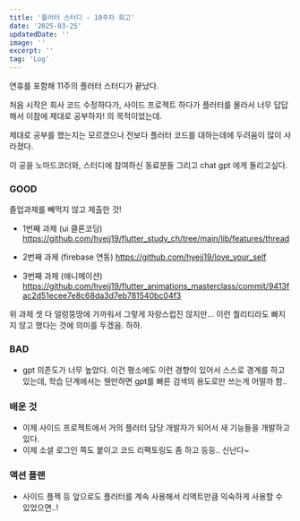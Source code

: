 ```yaml
---
title: '플러터 스터디 - 10주차 회고'
date: '2025-03-25'
updatedDate: ''
image: ''
excerpt: ''
tag: 'Log'
---
```


연휴를 포함해 11주의 플러터 스터디가 끝났다.

처음 시작은 회사 코드 수정하다가, 사이드 프로젝트 하다가 플러터를 몰라서 너무 답답해서 이참에 제대로 공부하자! 의 목적이었는데.

제대로 공부를 했는지는 모르겠으나 전보다 플러터 코드를 대하는데에 두려움이 많이 사라졌다.

이 공을 노마드코더와, 스터디에 참여하신 동료분들 그리고 chat gpt 에게 돌리고싶다.

### **GOOD**

졸업과제를 빼먹지 않고 제출한 것!

- 1번째 과제 (ui 클론코딩)
  https://github.com/hyejj19/flutter_study_ch/tree/main/lib/features/thread

- 2번째 과제 (firebase 연동)
  https://github.com/hyejj19/love_your_self

- 3번째 과제 (애니메이션)
  https://github.com/hyejj19/flutter_animations_masterclass/commit/9413fac2d51ecee7e8c68da3d7eb781540bc04f3

위 과제 셋 다 얼렁뚱땅에 가까워서 그렇게 자랑스럽진 않지만... 이런 퀄리티라도 빠지지 않고 했다는 것에 의미를 두겠음. 하하.

### **BAD**

- gpt 의존도가 너무 높았다. 이건 평소에도 이런 경향이 있어서 스스로 경계를 하고있는데, 학습 단계에서는 웬만하면 gpt를 빠른 검색의 용도로만 쓰는게 어떨까 함..

### **배운 것**

- 이제 사이드 프로젝트에서 거의 플러터 담당 개발자가 되어서 새 기능들을 개발하고 있다.
- 이제 소셜 로그인 쪽도 붙이고 코드 리팩토링도 좀 하고 등등.. 신난다~

### **액션 플랜**

- 사이드 플젝 등 앞으로도 플러터를 계속 사용해서 리액트만큼 익숙하게 사용할 수 있었으면..!
